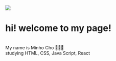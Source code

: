 <img src="https://capsule-render.vercel.app/api?type=wave&color=auto&height=300&section=header&text=MINHO%&fontSize=90" />

<h1> hi! welcome to my page!</h1>
<br>My name is Minho Cho 🧑🏻‍💻 
<br>
studying HTML, CSS, Java Script, React


